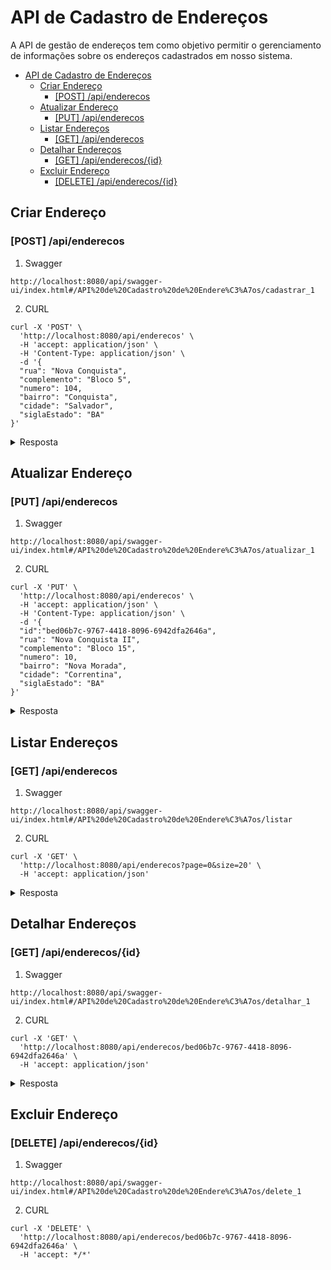 # API de Cadastro de Endereços

A API de gestão de endereços tem como objetivo permitir o gerenciamento de informações sobre os endereços cadastrados em nosso sistema.

- [API de Cadastro de Endereços](#api-de-cadastro-de-endereços)
  - [Criar Endereço](#criar-endereço)
    - [\[POST\] /api/enderecos](#post-apienderecos)
  - [Atualizar Endereço](#atualizar-endereço)
    - [\[PUT\] /api/enderecos](#put-apienderecos)
  - [Listar Endereços](#listar-endereços)
    - [\[GET\] /api/enderecos](#get-apienderecos)
  - [Detalhar Endereços](#detalhar-endereços)
    - [\[GET\] /api/enderecos/{id}](#get-apienderecosid)
  - [Excluir Endereço](#excluir-endereço)
    - [\[DELETE\] /api/enderecos/{id}](#delete-apienderecosid)

## Criar Endereço

### [POST] /api/enderecos

1. Swagger

```shell
http://localhost:8080/api/swagger-ui/index.html#/API%20de%20Cadastro%20de%20Endere%C3%A7os/cadastrar_1
```

2. CURL

```shell
curl -X 'POST' \
  'http://localhost:8080/api/enderecos' \
  -H 'accept: application/json' \
  -H 'Content-Type: application/json' \
  -d '{
  "rua": "Nova Conquista",
  "complemento": "Bloco 5",
  "numero": 104,
  "bairro": "Conquista",
  "cidade": "Salvador",
  "siglaEstado": "BA"
}'
```

<details>
<summary>Resposta</summary>

```json
{
  "id": "bed06b7c-9767-4418-8096-6942dfa2646a",
  "rua": "Nova Conquista",
  "complemento": "Bloco 5",
  "numero": 104,
  "bairro": "Conquista",
  "cidade": "Salvador",
  "nomeEstado": "Bahia",
  "siglaEstado": "BA"
}
```

</details>

## Atualizar Endereço

### [PUT] /api/enderecos

1. Swagger

```shell
http://localhost:8080/api/swagger-ui/index.html#/API%20de%20Cadastro%20de%20Endere%C3%A7os/atualizar_1
```

2. CURL

```shell
curl -X 'PUT' \
  'http://localhost:8080/api/enderecos' \
  -H 'accept: application/json' \
  -H 'Content-Type: application/json' \
  -d '{
  "id":"bed06b7c-9767-4418-8096-6942dfa2646a",
  "rua": "Nova Conquista II",
  "complemento": "Bloco 15",
  "numero": 10,
  "bairro": "Nova Morada",
  "cidade": "Correntina",
  "siglaEstado": "BA"
}'
```

<details>
<summary>Resposta</summary>

```json
{
  "id": "bed06b7c-9767-4418-8096-6942dfa2646a",
  "rua": "Nova Conquista II",
  "complemento": "Bloco 15",
  "numero": 10,
  "bairro": "Nova Morada",
  "cidade": "Correntina",
  "siglaEstado": "BA",
  "nomeEstado": "Bahia"
}
```

</details>

## Listar Endereços

### [GET] /api/enderecos

1. Swagger

```shell
http://localhost:8080/api/swagger-ui/index.html#/API%20de%20Cadastro%20de%20Endere%C3%A7os/listar
```

2. CURL

```shell
curl -X 'GET' \
  'http://localhost:8080/api/enderecos?page=0&size=20' \
  -H 'accept: application/json'
 ```

  <details>
    <summary>Resposta</summary>

  ```json
  {
  "content": [
    {
      "id": "bed06b7c-9767-4418-8096-6942dfa2646a",
      "rua": "Nova Conquista II",
      "complemento": "Bloco 15",
      "numero": 10,
      "bairro": "Nova Morada",
      "cidade": "Correntina",
      "siglaEstado": "BA",
      "nomeEstado": "Bahia"
    }
  ],
  "pageable": {
    "sort": {
      "empty": false,
      "sorted": true,
      "unsorted": false
    },
    "offset": 0,
    "pageNumber": 0,
    "pageSize": 20,
    "unpaged": false,
    "paged": true
  },
  "last": true,
  "totalElements": 1,
  "totalPages": 1,
  "size": 20,
  "number": 0,
  "sort": {
    "empty": false,
    "sorted": true,
    "unsorted": false
  },
  "numberOfElements": 1,
  "first": true,
  "empty": false
}
  ```

  </details>

## Detalhar Endereços

### [GET] /api/enderecos/{id}

1. Swagger

```shell
http://localhost:8080/api/swagger-ui/index.html#/API%20de%20Cadastro%20de%20Endere%C3%A7os/detalhar_1
```

2. CURL

```shell
curl -X 'GET' \
  'http://localhost:8080/api/enderecos/bed06b7c-9767-4418-8096-6942dfa2646a' \
  -H 'accept: application/json'
 ```

  <details>
    <summary>Resposta</summary>

  ```json
{
  "id": "bed06b7c-9767-4418-8096-6942dfa2646a",
  "rua": "Nova Conquista II",
  "complemento": "Bloco 15",
  "numero": 10,
  "bairro": "Nova Morada",
  "cidade": "Correntina",
  "siglaEstado": "BA",
  "nomeEstado": "Bahia"
}
  ```

  </details>

## Excluir Endereço

### [DELETE] /api/enderecos/{id}

1. Swagger

```shell
http://localhost:8080/api/swagger-ui/index.html#/API%20de%20Cadastro%20de%20Endere%C3%A7os/delete_1
```

2. CURL

```shell
curl -X 'DELETE' \
  'http://localhost:8080/api/enderecos/bed06b7c-9767-4418-8096-6942dfa2646a' \
  -H 'accept: */*'
```
